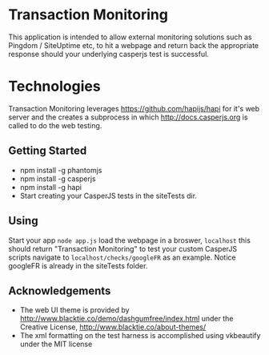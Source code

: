 Transaction Monitoring
======================

This application is intended to allow external monitoring solutions such as Pingdom / SiteUptime etc, to hit a webpage and return back the appropriate response should your underlying casperjs test is successful.

Technologies
============
Transaction Monitoring leverages https://github.com/hapijs/hapi for it's web server and the creates a subprocess in which http://docs.casperjs.org is called to do the web testing.

Getting Started
---------------
- npm install -g phantomjs
- npm install -g casperjs
- npm install -g hapi
- Start creating your CasperJS tests in the siteTests dir.

Using
-----
Start your app `node app.js` load the webpage in a broswer, `localhost` this should return "Transaction Monitoring" to test your custom CasperJS scripts navigate to `localhost/checks/googleFR` as an example. Notice googleFR is already in the siteTests folder.


Acknowledgements
-----
* The web UI theme is provided by http://www.blacktie.co/demo/dashgumfree/index.html under the Creative License, http://www.blacktie.co/about-themes/ 
* The xml formatting on the test harness is accomplished using vkbeautify under the MIT license
